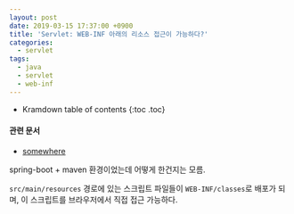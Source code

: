 ```yaml
---
layout: post
date: 2019-03-15 17:37:00 +0900
title: 'Servlet: WEB-INF 아래의 리소스 접근이 가능하다?'
categories:
  - servlet
tags:
  - java
  - servlet
  - web-inf
---
```


* Kramdown table of contents
{:toc .toc}

#### 관련 문서

- [somewhere](/somewhere)

spring-boot + maven 환경이었는데 어떻게 한건지는 모름.

`src/main/resources` 경로에 있는 스크립트 파일들이 `WEB-INF/classes`로 배포가 되며, 이 스크립트를 브라우저에서 직접 접근 가능하다.
